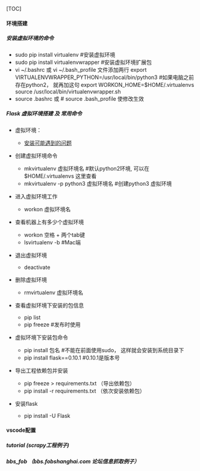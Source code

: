 [TOC]
#### 环境搭建
##### 安装虚拟环境的命令
* sudo pip install virtualenv #安装虚拟环境
* sudo pip install virtualenvwrapper #安装虚拟环境扩展包
* vi ~/.bashrc 或 vi ~/.bash_profile 文件添加两行
          export VIRTUALENVWRAPPER_PYTHON=/usr/local/bin/python3 #如果电脑之前存在python2， 就再加这句
          export WORKON_HOME=$HOME/.virtualenvs
          source /usr/local/bin/virtualenvwrapper.sh
* source .bashrc 或 # source .bash_profile 使修改生效

##### Flask 虚拟环境搭建 及 常用命令
* 虚拟环境：
    * [安装可能遇到的问题](https://app.yinxiang.com/shard/s41/nl/9936432/7085c175-f2ef-4ae2-ae0d-0583cb54cbb3/)
    
* 创建虚拟环境命令
    * mkvirtualenv 虚拟环境名 #默认python2环境, 可以在 $HOME/.virtualenvs 这里查看
    * mkvirtualenv -p python3 虚拟环境名 #创建python3 虚拟环境
  
* 进入虚拟环境工作
    * workon 虚拟环境名

* 查看机器上有多少个虚拟环境
    * workon 空格 + 两个tab键
    * lsvirtualenv -b #Mac端

* 退出虚拟环境
    * deactivate

* 删除虚拟环境
    * rmvirtualenv 虚拟环境名

* 查看虚拟环境下安装的包信息
    * pip list
    * pip freeze #发布时使用

* 虚拟环境下安装包命令
    * pip install 包名 #不能在前面使用sudo， 这样就会安装到系统目录下
    * pip install flask==0.10.1 #0.10.1是版本号

* 导出工程依赖包并安装
    * pip freeze > requirements.txt （导出依赖包）
    * pip install -r requirements.txt （依次安装依赖包）

* 安装flask
    * pip install -U Flask

#### vscode配置
##### tutorial (scrapy工程例子)
##### bbs_fob （bbs.fobshanghai.com 论坛信息抓取例子）
